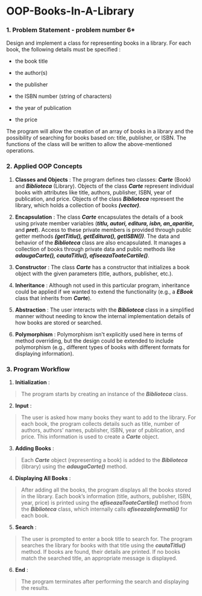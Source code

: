 # OOP-Books-In-A-Library

### 1. Problem Statement - **problem number 6***
Design and implement a class for representing books in a library. For each book, the following details must be specified :

- the book title

- the author(s)

- the publisher

- the ISBN number (string of characters)

- the year of publication

- the price

The program will allow the creation of an array of books in a library and the possibility of searching for books based on: title, publisher, or ISBN. The functions of the class will be written to allow the above-mentioned operations.


### 2. Applied OOP Concepts
1. **Classes and Objects** :
The program defines two classes: ***Carte*** (Book) and ***Biblioteca*** (Library).
Objects of the class ***Carte*** represent individual books with attributes like title, authors, publisher, ISBN, year of publication, and price.
Objects of the class ***Biblioteca*** represent the library, which holds a collection of books ***(vector<Carte>)***.

2. **Encapsulation** :
The class ***Carte*** encapsulates the details of a book using private member variables (***titlu, autori, editura, isbn, an_aparitie,*** and ***pret***).
Access to these private members is provided through public getter methods ***(getTitlu(), getEditura(), getISBN())***.
The data and behavior of the ***Biblioteca*** class are also encapsulated. It manages a collection of books through private data and public methods like ***adaugaCarte(), cautaTitlu(), afiseazaToateCartile()***.

3. **Constructor** :
The class ***Carte*** has a constructor that initializes a book object with the given parameters (title, authors, publisher, etc.).

4. **Inheritance** :
Although not used in this particular program, inheritance could be applied if we wanted to extend the functionality (e.g., a ***EBook*** class that inherits from ***Carte***).

5. **Abstraction** :
The user interacts with the ***Biblioteca*** class in a simplified manner without needing to know the internal implementation details of how books are stored or searched.

6. **Polymorphism** :
Polymorphism isn't explicitly used here in terms of method overriding, but the design could be extended to include polymorphism (e.g., different types of books with different formats for displaying information).


### 3. Program Workflow
1. **Initialization** :
>The program starts by creating an instance of the ***Biblioteca*** class.

2. **Input** :
>The user is asked how many books they want to add to the library.
>For each book, the program collects details such as title, number of authors, authors' names, publisher, ISBN, year of publication, and price. This information is used to create a ***Carte*** object.

3. **Adding Books** :
>Each ***Carte*** object (representing a book) is added to the ***Biblioteca*** (library) using the ***adaugaCarte()*** method.

4. **Displaying All Books** :
>After adding all the books, the program displays all the books stored in the library. Each book’s information (title, authors, publisher, ISBN, year, price) is printed using the ***afiseazaToateCartile()*** method from the ***Biblioteca*** class, which internally calls ***afiseazaInformatii()*** for each book.

5. **Search** :
>The user is prompted to enter a book title to search for. The program searches the library for books with that title using the ***cautaTitlu()*** method.
If books are found, their details are printed. If no books match the searched title, an appropriate message is displayed.

6. **End** :
>The program terminates after performing the search and displaying the results.

